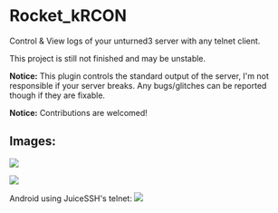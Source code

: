 # Rocket_kRCON
Control &amp; View logs of your unturned3 server with any telnet client.

This project is still not finished and may be unstable.

**Notice:** This plugin controls the standard output of the server, I'm not responsible if your server breaks. Any bugs/glitches can be reported though if they are fixable.

**Notice:** Contributions are welcomed!

## Images:
![](http://i.imgur.com/udvr8DK.png)

![](http://i.imgur.com/cGp8hIc.png)

Android using JuiceSSH's telnet:
![](http://i.imgur.com/PNdq0ir.png)
